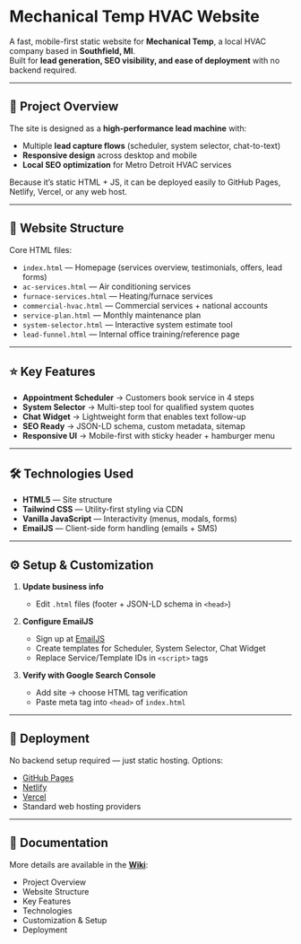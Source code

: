 # Mechanical Temp HVAC Website

A fast, mobile-first static website for **Mechanical Temp**, a local HVAC company based in **Southfield, MI**.  
Built for **lead generation, SEO visibility, and ease of deployment** with no backend required.

---

## 📌 Project Overview
The site is designed as a **high-performance lead machine** with:
- Multiple **lead capture flows** (scheduler, system selector, chat-to-text)
- **Responsive design** across desktop and mobile
- **Local SEO optimization** for Metro Detroit HVAC services

Because it’s static HTML + JS, it can be deployed easily to GitHub Pages, Netlify, Vercel, or any web host.

---

## 📂 Website Structure
Core HTML files:

- `index.html` — Homepage (services overview, testimonials, offers, lead forms)
- `ac-services.html` — Air conditioning services
- `furnace-services.html` — Heating/furnace services
- `commercial-hvac.html` — Commercial services + national accounts
- `service-plan.html` — Monthly maintenance plan
- `system-selector.html` — Interactive system estimate tool
- `lead-funnel.html` — Internal office training/reference page

---

## ⭐ Key Features
- **Appointment Scheduler** → Customers book service in 4 steps  
- **System Selector** → Multi-step tool for qualified system quotes  
- **Chat Widget** → Lightweight form that enables text follow-up  
- **SEO Ready** → JSON-LD schema, custom metadata, sitemap  
- **Responsive UI** → Mobile-first with sticky header + hamburger menu  

---

## 🛠️ Technologies Used
- **HTML5** — Site structure  
- **Tailwind CSS** — Utility-first styling via CDN  
- **Vanilla JavaScript** — Interactivity (menus, modals, forms)  
- **EmailJS** — Client-side form handling (emails + SMS)  

---

## ⚙️ Setup & Customization
1. **Update business info**  
   - Edit `.html` files (footer + JSON-LD schema in `<head>`)  

2. **Configure EmailJS**  
   - Sign up at [EmailJS](https://www.emailjs.com/)  
   - Create templates for Scheduler, System Selector, Chat Widget  
   - Replace Service/Template IDs in `<script>` tags  

3. **Verify with Google Search Console**  
   - Add site → choose HTML tag verification  
   - Paste meta tag into `<head>` of `index.html`  

---

## 🚀 Deployment
No backend setup required — just static hosting. Options:
- [GitHub Pages](https://pages.github.com/)  
- [Netlify](https://www.netlify.com/)  
- [Vercel](https://vercel.com/)  
- Standard web hosting providers  

---

## 📖 Documentation
More details are available in the **[Wiki](../../wiki)**:
- Project Overview  
- Website Structure  
- Key Features  
- Technologies  
- Customization & Setup  
- Deployment  

